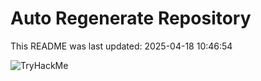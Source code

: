 # Auto Regenerate Repository

This README was last updated: 2025-04-18 10:46:54

 ![TryHackMe](https://tryhackme.com/badge/533634)
